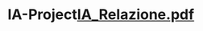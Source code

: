 # IA-Project[IA_Relazione.pdf](https://github.com/Infraste03/IA-Project/files/13438108/IA_Relazione.pdf)
